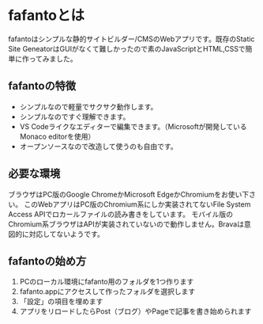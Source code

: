 # fafantoとは
fafantoはシンプルな静的サイトビルダー/CMSのWebアプリです。既存のStatic Site GeneatorはGUIがなくて難しかったので素のJavaScriptとHTML,CSSで簡単に作ってみました。

## fafantoの特徴
* シンプルなので軽量でサクサク動作します。
* シンプルなのですぐ理解できます。
* VS Codeライクなエディターで編集できます。（Microsoftが開発しているMonaco editorを使用）
* オープンソースなので改造して使うのも自由です。
## 必要な環境
ブラウザはPC版のGoogle ChromeかMicrosoft EdgeかChromiumをお使い下さい。
このWebアプリはPC版のChromium系にしか実装されてないFile System Access APIでロカールファイルの読み書きをしています。
モバイル版のChromium系ブラウザはAPIが実装されていないので動作しません。Bravaは意図的に対応してないようです。
## fafantoの始め方
1. PCのローカル環境にfafanto用のフォルダを1つ作ります
2. fafanto.appにアクセスして作ったフォルダを選択します
3. 「設定」の項目を埋めます
4. アプリをリロードしたらPost（ブログ）やPageで記事を書き始められます
